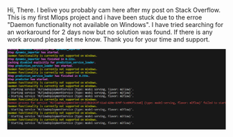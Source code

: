Hi, There. I belive you probably cam here after my post on Stack Overflow. This is my first Mlops project and i have been stuck due to the 
erroe "Daemon functionality not available on Windows". I have tried searching for an workaround for 2 days now but no solution was found. 
If there is any work around please let me know. Thank you for your time and support.  

![Alt text](Error_Message-1.png)